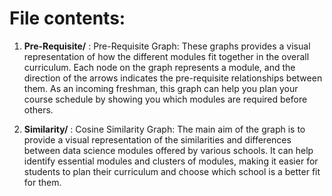 # File contents:
1. <b>Pre-Requisite/</b> : Pre-Requisite Graph: These graphs provides a visual representation of how the different modules fit together in the overall curriculum. Each node on the graph represents a module, and the direction of the arrows indicates the pre-requisite relationships between them. As an incoming freshman, this graph can help you plan your course schedule by showing you which modules are required before others. 

2. <b>Similarity/</b> : Cosine Similarity Graph: The main aim of the graph is to provide a visual representation of the similarities and differences between data science modules offered by various schools. It can help identify essential modules and clusters of modules, making it easier for students to plan their curriculum and choose which school is a better fit for them.
